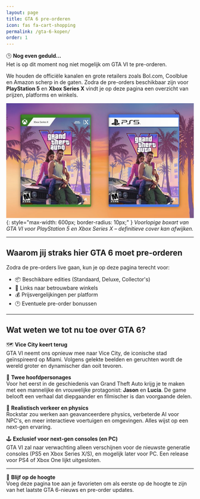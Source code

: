 ```yaml
---
layout: page
title: GTA 6 pre-orderen
icon: fas fa-cart-shopping
permalink: /gta-6-kopen/
order: 1
---
```

🕒 **Nog even geduld...**  
Het is op dit moment nog niet mogelijk om GTA VI te pre-orderen.

We houden de officiële kanalen en grote retailers zoals Bol.com, Coolblue en Amazon scherp in de gaten. Zodra de pre-orders beschikbaar zijn voor **PlayStation 5** en **Xbox Series X** vindt je op deze pagina een overzicht van prijzen, platforms en winkels.

![GTA 6 Boxart voor PS5 en Xbox Series X](/assets/img/gta-6-boxart.jpg){: style="max-width: 600px; border-radius: 10px;" }
*Voorlopige boxart van GTA VI voor PlayStation 5 en Xbox Series X – definitieve cover kan afwijken.*

---

## Waarom jij straks hier GTA 6 moet pre-orderen

Zodra de pre-orders live gaan, kun je op deze pagina terecht voor:

- 📦 Beschikbare edities (Standaard, Deluxe, Collector's)
- 🛒 Links naar betrouwbare winkels
- 💰 Prijsvergelijkingen per platform
- 🕐 Eventuele pre-order bonussen

---

## Wat weten we tot nu toe over GTA 6?

🗺️ **Vice City keert terug**  
GTA VI neemt ons opnieuw mee naar Vice City, de iconische stad geïnspireerd op Miami. Volgens gelekte beelden en geruchten wordt de wereld groter en dynamischer dan ooit tevoren.

👥 **Twee hoofdpersonages**  
Voor het eerst in de geschiedenis van Grand Theft Auto krijg je te maken met een mannelijke én vrouwelijke protagonist: **Jason** en **Lucia**. De game belooft een verhaal dat diepgaander en filmischer is dan voorgaande delen.

🚗 **Realistisch verkeer en physics**  
Rockstar zou werken aan geavanceerdere physics, verbeterde AI voor NPC's, en meer interactieve voertuigen en omgevingen. Alles wijst op een next-gen ervaring.

🕹️ **Exclusief voor next-gen consoles (en PC)**  
GTA VI zal naar verwachting alleen verschijnen voor de nieuwste generatie consoles (PS5 en Xbox Series X/S), en mogelijk later voor PC. Een release voor PS4 of Xbox One lijkt uitgesloten.

---

🔔 **Blijf op de hoogte**  
Voeg deze pagina toe aan je favorieten om als eerste op de hoogte te zijn van het laatste GTA 6-nieuws en pre-order updates.